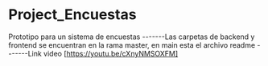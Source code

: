 # Project_Encuestas
Prototipo para un sistema de encuestas
-------Las carpetas de backend y frontend se encuentran en la rama master, en main esta el archivo readme
-------Link  video [https://youtu.be/cXnyNMSOXFM]
